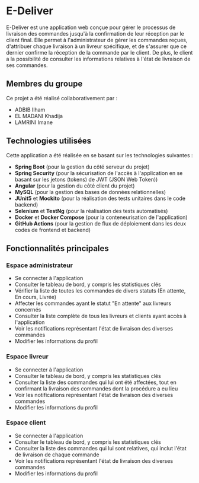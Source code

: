 # E-Deliver

E-Deliver est une application web conçue pour gérer le processus de livraison des commandes jusqu'à la confirmation de leur réception par le client final. Elle permet à l'administrateur de gérer les commandes reçues, d'attribuer chaque livraison à un livreur spécifique, et de s'assurer que ce dernier confirme la réception de la commande par le client. De plus, le client a la possibilité de consulter les informations relatives à l'état de livraison de ses commandes.

## Membres du groupe

Ce projet a été réalisé collaborativement par :

- ADBIB Ilham
- EL MADANI Khadija
- LAMRINI Imane

## Technologies utilisées

Cette application a été réalisée en se basant sur les technologies suivantes :

- **Spring Boot** (pour la gestion du côté serveur du projet)
- **Spring Security** (pour la sécurisation de l'accès à l'application en se basant sur les jetons (tokens) de JWT (JSON Web Token))
- **Angular** (pour la gestion du côté client du projet)
- **MySQL** (pour la gestion des bases de données relationnelles)
- **JUnit5** et **Mockito** (pour la réalisation des tests unitaires dans le code backend)
- **Selenium** et **TestNg** (pour la réalisation des tests automatisés)
- **Docker** et **Docker Compose** (pour la conteneurisation de l'application)
- **GitHub Actions** (pour la gestion de flux de déploiement dans les deux codes de frontend et backend)

## Fonctionnalités principales

### Espace administrateur

- Se connecter à l'application
- Consulter le tableau de bord, y compris les statistiques clés
- Vérifier la liste de toutes les commandes de divers statuts (En attente, En cours, Livrée)
- Affecter les commandes ayant le statut "En attente" aux livreurs concernés
- Consulter la liste complète de tous les livreurs et clients ayant accès à l'application
- Voir les notifications représentant l'état de livraison des diverses commandes
- Modifier les informations du profil

### Espace livreur

- Se connecter à l'application
- Consulter le tableau de bord, y compris les statistiques clés
- Consulter la liste des commandes qui lui ont été affectées, tout en confirmant la livraison des commandes dont la procédure a eu lieu
- Voir les notifications représentant l'état de livraison des diverses commandes
- Modifier les informations du profil

### Espace client

- Se connecter à l'application
- Consulter le tableau de bord, y compris les statistiques clés
- Consulter la liste des commandes qui lui sont relatives, qui inclut l'état de livraison de chaque commande
- Voir les notifications représentant l'état de livraison des diverses commandes
- Modifier les informations du profil
